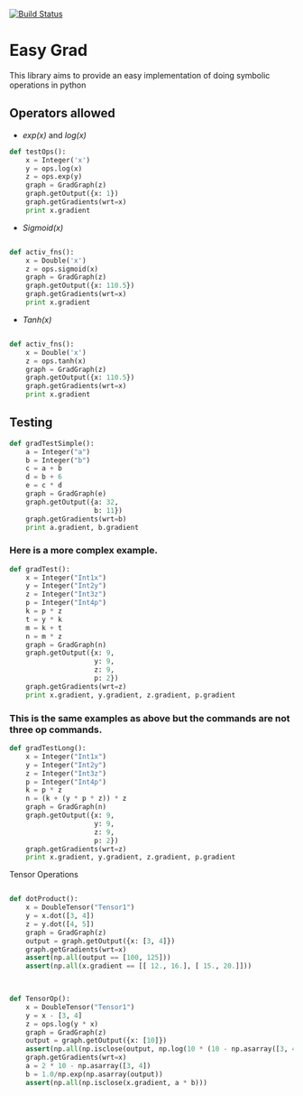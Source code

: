 [![Build Status](https://travis-ci.org/amartya18x/easyGrad.svg?branch=master)](https://travis-ci.org/amartya18x/easyGrad)
# Easy Grad

This library aims to provide an easy implementation of doing symbolic operations in python
## Operators allowed

- *exp(x)* and *log(x)*
```Python
def testOps():
    x = Integer('x')
    y = ops.log(x)
    z = ops.exp(y)
    graph = GradGraph(z)
    graph.getOutput({x: 1})
    graph.getGradients(wrt=x)
    print x.gradient
```
- *Sigmoid(x)*
```Python

def activ_fns():
    x = Double('x')
    z = ops.sigmoid(x)
    graph = GradGraph(z)
    graph.getOutput({x: 110.5})
    graph.getGradients(wrt=x)
    print x.gradient
```
- *Tanh(x)*
```Python

def activ_fns():
    x = Double('x')
    z = ops.tanh(x)
    graph = GradGraph(z)
    graph.getOutput({x: 110.5})
    graph.getGradients(wrt=x)
    print x.gradient
```

## Testing

```Python
def gradTestSimple():  
    a = Integer("a")  
    b = Integer("b")  
    c = a + b  
    d = b + 6  
    e = c * d  
    graph = GradGraph(e)  
    graph.getOutput({a: 32,  
                     b: 11})  
    graph.getGradients(wrt=b)  
    print a.gradient, b.gradient  
```
### Here is a more complex example.
```Python
def gradTest():  
    x = Integer("Int1x")  
    y = Integer("Int2y")  
    z = Integer("Int3z")  
    p = Integer("Int4p")  
    k = p * z  
    t = y * k  
    m = k + t  
    n = m * z  
    graph = GradGraph(n)  
    graph.getOutput({x: 9,  
                     y: 9,  
                     z: 9,  
                     p: 2})  
    graph.getGradients(wrt=z)  
    print x.gradient, y.gradient, z.gradient, p.gradient
```
### This is the same examples as above but the commands are not three op commands.

```Python
def gradTestLong():  
    x = Integer("Int1x")  
    y = Integer("Int2y")  
    z = Integer("Int3z")  
    p = Integer("Int4p")  
    k = p * z  
    n = (k + (y * p * z)) * z  
    graph = GradGraph(n)  
    graph.getOutput({x: 9,  
                     y: 9,  
                     z: 9,  
                     p: 2})  
    graph.getGradients(wrt=z)  
    print x.gradient, y.gradient, z.gradient, p.gradient
```
Tensor Operations
```Python

def dotProduct():
    x = DoubleTensor("Tensor1")
    y = x.dot([3, 4])
    z = y.dot([4, 5])
    graph = GradGraph(z)
    output = graph.getOutput({x: [3, 4]})
    graph.getGradients(wrt=x)
    assert(np.all(output == [100, 125]))
    assert(np.all(x.gradient == [[ 12., 16.], [ 15., 20.]]))
	


def TensorOp():
    x = DoubleTensor("Tensor1")
    y = x - [3, 4]
    z = ops.log(y * x)
    graph = GradGraph(z)
    output = graph.getOutput({x: [10]})
    assert(np.all(np.isclose(output, np.log(10 * (10 - np.asarray([3, 4]))))))
    graph.getGradients(wrt=x)
    a = 2 * 10 - np.asarray([3, 4])
    b = 1.0/np.exp(np.asarray(output))
    assert(np.all(np.isclose(x.gradient, a * b)))


```

